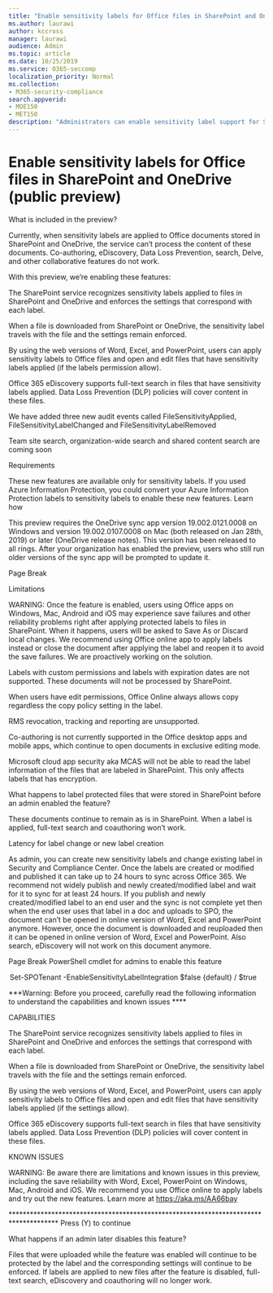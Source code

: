 ```yaml
---
title: "Enable sensitivity labels for Office files in SharePoint and OneDrive"
ms.author: laurawi
author: kccross
manager: laurawi
audience: Admin
ms.topic: article
ms.date: 10/25/2019
ms.service: O365-seccomp
localization_priority: Normal
ms.collection: 
- M365-security-compliance
search.appverid: 
- MOE150
- MET150
description: "Administrators can enable sensitivity label support for SharePoint and OneDrive. Once enabled, end-users can view and edit encrypted files stored in SharePoint and OneDrive."
---
```


# Enable sensitivity labels for Office files in SharePoint and OneDrive (public preview)

What is included in the preview? 

Currently, when sensitivity labels are applied to Office documents stored in SharePoint and OneDrive, the service can’t process the content of these documents. Co-authoring, eDiscovery, Data Loss Prevention, search, Delve, and other collaborative features do not work.  

With this preview, we’re enabling these features: 

The SharePoint service recognizes sensitivity labels applied to files in SharePoint and OneDrive and enforces the settings that correspond with each label.   

When a file is downloaded from SharePoint or OneDrive, the sensitivity label travels with the file and the settings remain enforced.   

By using the web versions of Word, Excel, and PowerPoint, users can apply sensitivity labels to Office files and open and edit files that have sensitivity labels applied (if the labels permission allow).    

Office 365 eDiscovery supports full-text search in files that have sensitivity labels applied. Data Loss Prevention (DLP) policies will cover content in these files. 

We have added three new audit events called FileSensitivityApplied, FileSensitivityLabelChanged and FileSensitivityLabelRemoved 

Team site search, organization-wide search and shared content search are coming soon 

Requirements  

These new features are available only for sensitivity labels. If you used Azure Information Protection, you could convert your Azure Information Protection labels to sensitivity labels to enable these new features. Learn how  

This preview requires the OneDrive sync app version 19.002.0121.0008 on Windows and version 19.002.0107.0008 on Mac (both released on Jan 28th, 2019) or later (OneDrive release notes). This version has been released to all rings. After your organization has enabled the preview, users who still run older versions of the sync app will be prompted to update it.  

Page Break
 

Limitations 

WARNING: Once the feature is enabled, users using Office apps on Windows, Mac, Android and iOS may experience save failures and other reliability problems right after applying protected labels to files in SharePoint. When it happens, users will be asked to Save As or Discard local changes. We recommend using Office online app to apply labels instead or close the document after applying the label and reopen it to avoid the save failures. We are proactively working on the solution. 

Labels with custom permissions and labels with expiration dates are not supported.  These documents will not be processed by SharePoint.  

When users have edit permissions, Office Online always allows copy regardless the copy policy setting in the label. ​ 

RMS revocation, tracking and reporting are unsupported​. 

Co-authoring is not currently supported in the Office desktop apps and mobile apps, which continue to open documents in exclusive editing mode.  

Microsoft cloud app security aka MCAS will not be able to read the label information of the files that are labeled in SharePoint. This only affects labels that has encryption.  

 

What happens to label protected files that were stored in SharePoint before an admin enabled the feature? 

These documents continue to remain as is in SharePoint. When a label is applied, full-text search and coauthoring won’t work.  

Latency for label change or new label creation 

As admin, you can create new sensitivity labels and change existing label in Security and Compliance Center.  Once the labels are created or modified and published it can take up to 24 hours to sync across Office 365. We recommend not widely publish and newly created/modified label and wait for it to sync for at least 24 hours. If you publish and newly created/modified label to an end user and the sync is not complete yet then when the end user uses that label in a doc and uploads to SPO, the document can’t be opened in online version of Word, Excel and PowerPoint anymore. However, once the document is downloaded and reuploaded then it can be opened in online version of Word, Excel and PowerPoint. Also search, eDiscovery will not work on this document anymore.   

Page Break
PowerShell cmdlet for admins to enable this feature  

 Set-SPOTenant -EnableSensitivityLabelIntegration $false {default} / $true  

***Warning: Before you proceed, carefully read the following information to understand the capabilities and known issues ****  

 CAPABILITIES   

The SharePoint service recognizes sensitivity labels applied to files in SharePoint and OneDrive and enforces the settings that correspond with each label.   

When a file is downloaded from SharePoint or OneDrive, the sensitivity label travels with the file and the settings remain enforced.   

By using the web versions of Word, Excel, and PowerPoint, users can apply sensitivity labels to Office files and open and edit files that have sensitivity labels applied (if the settings allow).    

Office 365 eDiscovery supports full-text search in files that have sensitivity labels applied. Data Loss Prevention (DLP) policies will cover content in these files.    

 KNOWN ISSUES   

WARNING: Be aware there are limitations and known issues in this preview, including the save reliability with Word, Excel, PowerPoint on Windows, Mac, Android and iOS. We recommend you use Office online to apply labels and try out the new features. Learn more at https://aka.ms/AA66bay  

************************************************************************************* Press (Y) to continue 

 

What happens if an admin later disables this feature? 

Files that were uploaded while the feature was enabled will continue to be protected by the label and the corresponding settings will continue to be enforced.  If labels are applied to new files after the feature is disabled, full-text search, eDiscovery and coauthoring will no longer work. 

 
